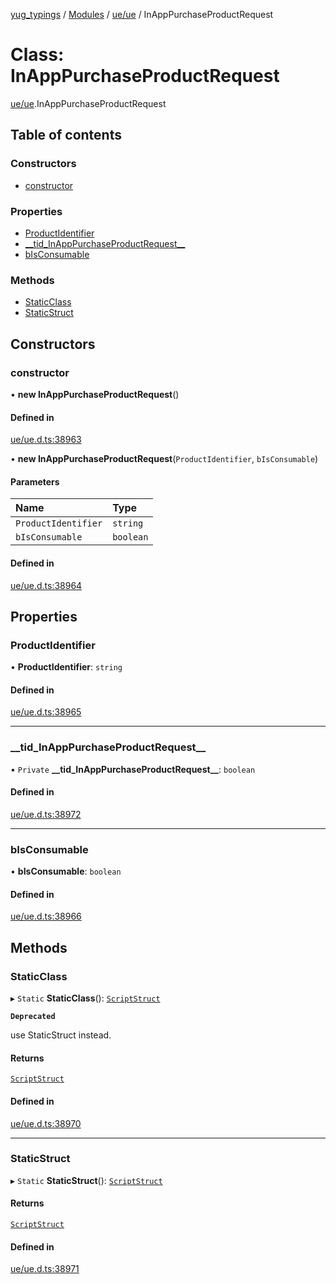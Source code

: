 [yug_typings](../README.md) / [Modules](../modules.md) / [ue/ue](../modules/ue_ue.md) / InAppPurchaseProductRequest

# Class: InAppPurchaseProductRequest

[ue/ue](../modules/ue_ue.md).InAppPurchaseProductRequest

## Table of contents

### Constructors

- [constructor](ue_ue.InAppPurchaseProductRequest.md#constructor)

### Properties

- [ProductIdentifier](ue_ue.InAppPurchaseProductRequest.md#productidentifier)
- [\_\_tid\_InAppPurchaseProductRequest\_\_](ue_ue.InAppPurchaseProductRequest.md#__tid_inapppurchaseproductrequest__)
- [bIsConsumable](ue_ue.InAppPurchaseProductRequest.md#bisconsumable)

### Methods

- [StaticClass](ue_ue.InAppPurchaseProductRequest.md#staticclass)
- [StaticStruct](ue_ue.InAppPurchaseProductRequest.md#staticstruct)

## Constructors

### constructor

• **new InAppPurchaseProductRequest**()

#### Defined in

[ue/ue.d.ts:38963](https://github.com/YugMetaverse/yug_typings/blob/b7d9b19/ue/ue.d.ts#L38963)

• **new InAppPurchaseProductRequest**(`ProductIdentifier`, `bIsConsumable`)

#### Parameters

| Name | Type |
| :------ | :------ |
| `ProductIdentifier` | `string` |
| `bIsConsumable` | `boolean` |

#### Defined in

[ue/ue.d.ts:38964](https://github.com/YugMetaverse/yug_typings/blob/b7d9b19/ue/ue.d.ts#L38964)

## Properties

### ProductIdentifier

• **ProductIdentifier**: `string`

#### Defined in

[ue/ue.d.ts:38965](https://github.com/YugMetaverse/yug_typings/blob/b7d9b19/ue/ue.d.ts#L38965)

___

### \_\_tid\_InAppPurchaseProductRequest\_\_

• `Private` **\_\_tid\_InAppPurchaseProductRequest\_\_**: `boolean`

#### Defined in

[ue/ue.d.ts:38972](https://github.com/YugMetaverse/yug_typings/blob/b7d9b19/ue/ue.d.ts#L38972)

___

### bIsConsumable

• **bIsConsumable**: `boolean`

#### Defined in

[ue/ue.d.ts:38966](https://github.com/YugMetaverse/yug_typings/blob/b7d9b19/ue/ue.d.ts#L38966)

## Methods

### StaticClass

▸ `Static` **StaticClass**(): [`ScriptStruct`](ue_ue.ScriptStruct.md)

**`Deprecated`**

use StaticStruct instead.

#### Returns

[`ScriptStruct`](ue_ue.ScriptStruct.md)

#### Defined in

[ue/ue.d.ts:38970](https://github.com/YugMetaverse/yug_typings/blob/b7d9b19/ue/ue.d.ts#L38970)

___

### StaticStruct

▸ `Static` **StaticStruct**(): [`ScriptStruct`](ue_ue.ScriptStruct.md)

#### Returns

[`ScriptStruct`](ue_ue.ScriptStruct.md)

#### Defined in

[ue/ue.d.ts:38971](https://github.com/YugMetaverse/yug_typings/blob/b7d9b19/ue/ue.d.ts#L38971)
